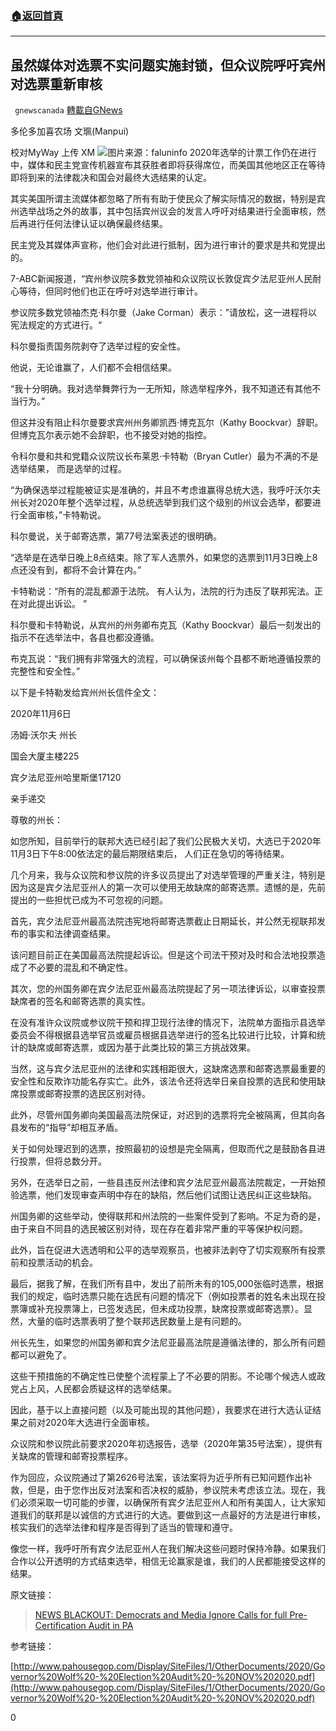 ###  [:house:返回首頁](https://github.com/ourhimalayas/txt)
---

## 虽然媒体对选票不实问题实施封锁，但众议院呼吁宾州对选票重新审核
` gnewscanada` [轉載自GNews](https://gnews.org/zh-hans/543737/)

多伦多加喜农场 文𤦍(Manpui)

校对MyWay 上传 XM
![]()![](https://gnews-media-offload.s3.amazonaws.com/wp-content/uploads/2020/11/10060231/%E5%9B%BE%E7%89%873-9.jpg)图片来源：faluninfo
2020年选举的计票工作仍在进行中，媒体和民主党宣传机器宣布其获胜者即将获得席位，而美国其他地区正在等待即将到来的法律裁决和国会对最终大选结果的认定。

其实美国所谓主流媒体都忽略了所有有助于使民众了解实际情况的数据，特别是宾州选举战场之外的故事，其中包括宾州议会的发言人呼吁对结果进行全面审核，然后再进行任何法律认证以确保最终结果。

民主党及其媒体声宣称，他们会对此进行抵制，因为进行审计的要求是共和党提出的。

7-ABC新闻报道，“宾州参议院多数党领袖和众议院议长敦促宾夕法尼亚州人民耐心等待，但同时他们也正在呼吁对选举进行审计。

参议院多数党领袖杰克·科尔曼（Jake Corman）表示：”请放松，这一进程将以宪法规定的方式进行。“

科尔曼指责国务院剥夺了选举过程的安全性。

他说，无论谁赢了，人们都不会相信结果。

“我十分明确。我对选举舞弊行为一无所知，除选举程序外，我不知道还有其他不当行为。”

但这并没有阻止科尔曼要求宾州州务卿凯西·博克瓦尔（Kathy Boockvar）辞职。但博克瓦尔表示她不会辞职，也不接受对她的指控。

令科尔曼和共和党籍众议院议长布莱恩·卡特勒（Bryan Cutler）最为不满的不是选举结果， 而是选举的过程。

“为确保选举过程能被证实是准确的，并且不考虑谁赢得总统大选，我呼吁沃尔夫州长对2020年整个选举过程，从总统选举到我们这个级别的州议会选举，都要进行全面审核，”卡特勒说。

科尔曼说，关于邮寄选票，第77号法案表述的很明确。

“选举是在选举日晚上8点结束。除了军人选票外，如果您的选票到11月3日晚上8点还没有到，都将不会计算在内。”

卡特勒说：“所有的混乱都源于法院。 有人认为，法院的行为违反了联邦宪法。正在对此提出诉讼。 ”

科尔曼和卡特勒说，从宾州的州务卿布克瓦（Kathy Boockvar）最后一刻发出的指示不在选举法中，各县也都没遵循。

布克瓦说：“我们拥有非常强大的流程，可以确保该州每个县都不断地遵循投票的完整性和安全性。”

以下是卡特勒发给宾州州长信件全文：

2020年11月6日

汤姆·沃尔夫 州长

国会大厦主楼225

宾夕法尼亚州哈里斯堡17120

亲手递交

尊敬的州长：

如您所知，目前举行的联邦大选已经引起了我们公民极大关切，大选已于2020年11月3日下午8:00依法定的最后期限结束后， 人们正在急切的等待结果。

几个月来，我与众议院和参议院的许多议员提出了对选举管理的严重关注，特别是因为这是宾夕法尼亚州人的第一次可以使用无故缺席的邮寄选票。遗憾的是，先前提出的一些担忧已成为不可忽视的问题。

首先，宾夕法尼亚州最高法院违宪地将邮寄选票截止日期延长，并公然无视联邦发布的事实和法律调查结果。

该问题目前正在美国最高法院提起诉讼。但是这个司法干预对及时和合法地投票造成了不必要的混乱和不确定性。

其次，您的州国务卿在宾夕法尼亚州最高法院提起了另一项法律诉讼，以审查投票缺席者的签名和邮寄选票的真实性。

在没有准许众议院或参议院干预和捍卫现行法律的情况下，法院单方面指示县选举委员会不得根据县选举官员或雇员根据县选举进行的签名比较进行比较，计算和统计的缺席或邮寄选票，或因为基于此类比较的第三方挑战效果。

当然，这与宾夕法尼亚州的法律和实践相距很大，这缺席选票和邮寄选票最重要的安全性和反欺诈功能名存实亡。此外，该法令还将选举日亲自投票的选民和使用缺席投票或邮寄投票的选民区别对待。

此外，尽管州国务卿向美国最高法院保证，对迟到的选票将完全被隔离，但其向各县发布的“指导”却相互矛盾。

关于如何处理迟到的选票，按照最初的设想是完全隔离，但取而代之是鼓励各县进行投票，但将总数分开。

另外，在选举日之前，一些县违反州法律和宾夕法尼亚州最高法院裁定，一开始预验选票，他们发现审查声明中存在的缺陷，然后他们试图让选民纠正这些缺陷。

州国务卿的这些举动，使得联邦和州法院的一些案件受到了影响。不足为奇的是，由于来自不同县的选民被区别对待，现在存在着非常严重的平等保护权问题。

此外，旨在促进大选透明和公平的选举观察员，也被非法剥夺了切实观察所有投票前和投票活动的机会。

最后，据我了解，在我们所有县中，发出了前所未有的105,000张临时选票，根据我们的规定，临时选票只能在选民有问题的情况下（例如投票者的姓名未出现在投票簿或补充投票簿上，已签发选民，但未成功投票，缺席投票或邮寄选票）。显然，大量的临时选票表明了整个联邦选民数量上是有问题的。

州长先生，如果您的州国务卿和宾夕法尼亚最高法院是遵循法律的，那么所有问题都可以避免了。

这些干预措施的不确定性已使整个流程蒙上了不必要的阴影。不论哪个候选人或政党占上风，人民都会质疑这样的选举结果。

因此，基于以上直接问题（以及可能出现的其他问题），我要求在进行大选认证结果之前对2020年大选进行全面审核。

众议院和参议院此前要求2020年初选报告，选举（2020年第35号法案），提供有关缺席的管理和邮寄投票程序。

作为回应，众议院通过了第2626号法案，该法案将为近乎所有已知问题作出补救，但是，由于您作出反对法案和否决权的威胁，参议院未考虑该立法。现在，我们必须采取一切可能的步骤，以确保所有宾夕法尼亚州人和所有美国人，让大家知道我们的联邦是以诚信的方式进行的大选。要做到这一点最好的方法是进行审核，核实我们的选举法律和程序是否得到了适当的管理和遵守。

像您一样，我呼吁所有宾夕法尼亚州人在我们解决这些问题时保持冷静。如果我们合作以公开透明的方式结束选举，相信无论赢家是谁，我们的人民都能接受这样的结果。

原文链接：



> [NEWS BLACKOUT: Democrats and Media Ignore Calls for full Pre-Certification Audit in PA](https://djhjmedia.com/kari/news-blackout-democrats-and-media-ignore-calls-for-full-pre-certification-audit-in-pa/)



参考链接：

[http://www.pahousegop.com/Display/SiteFiles/1/OtherDocuments/2020/Governor%20Wolf%20-%20Election%20Audit%20-%20NOV%202020.pdf](http://www.pahousegop.com/Display/SiteFiles/1/OtherDocuments/2020/Governor%20Wolf%20-%20Election%20Audit%20-%20NOV%202020.pdf)

0
